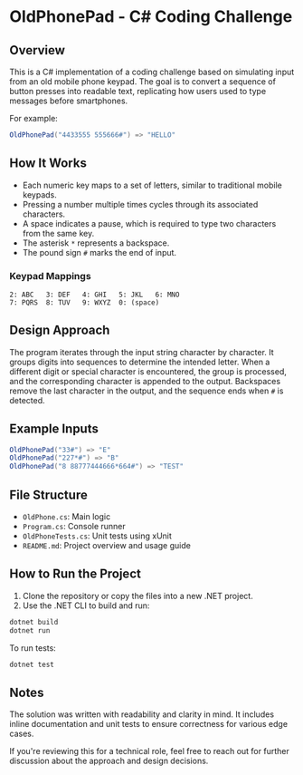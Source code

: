 
# OldPhonePad - C# Coding Challenge

## Overview
This is a C# implementation of a coding challenge based on simulating input from an old mobile phone keypad. The goal is to convert a sequence of button presses into readable text, replicating how users used to type messages before smartphones.

For example:
```csharp
OldPhonePad("4433555 555666#") => "HELLO"
```

## How It Works
- Each numeric key maps to a set of letters, similar to traditional mobile keypads.
- Pressing a number multiple times cycles through its associated characters.
- A space indicates a pause, which is required to type two characters from the same key.
- The asterisk `*` represents a backspace.
- The pound sign `#` marks the end of input.

### Keypad Mappings
```
2: ABC   3: DEF   4: GHI   5: JKL   6: MNO
7: PQRS  8: TUV   9: WXYZ  0: (space)
```

## Design Approach
The program iterates through the input string character by character. It groups digits into sequences to determine the intended letter. When a different digit or special character is encountered, the group is processed, and the corresponding character is appended to the output. Backspaces remove the last character in the output, and the sequence ends when `#` is detected.

## Example Inputs
```csharp
OldPhonePad("33#") => "E"
OldPhonePad("227*#") => "B"
OldPhonePad("8 88777444666*664#") => "TEST"
```

## File Structure
- `OldPhone.cs`: Main logic
- `Program.cs`: Console runner
- `OldPhoneTests.cs`: Unit tests using xUnit
- `README.md`: Project overview and usage guide

## How to Run the Project
1. Clone the repository or copy the files into a new .NET project.
2. Use the .NET CLI to build and run:

```bash
dotnet build
dotnet run
```

To run tests:
```bash
dotnet test
```

## Notes
The solution was written with readability and clarity in mind. It includes inline documentation and unit tests to ensure correctness for various edge cases.

If you're reviewing this for a technical role, feel free to reach out for further discussion about the approach and design decisions.
